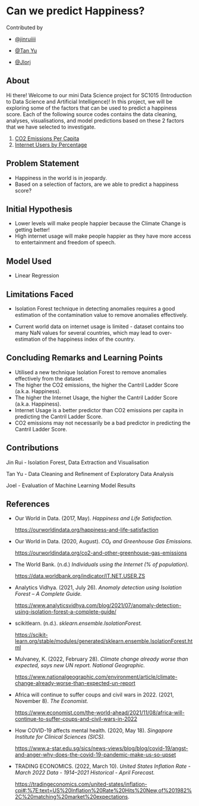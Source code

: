 # Can we predict Happiness?
Contributed by 

- [@jinruiiii](https://github.com/jinruiiii)

- [@Tan Yu](https://github.com/Tan-Yu)

- [@Jlorj](https://github.com/Jlorj)

## About
Hi there! Welcome to our mini Data Science project for SC1015 (Introduction to Data Science and Artificial Intelligence)!
In this project, we will be exploring some of the factors that can be used to predict a happiness score. 
Each of the following source codes contains the data cleaning, analyses, visualisations, and model predictions based on these 2 factors that we have selected to investigate.

1. [CO2 Emissions Per Capita](https://github.com/Jlorj/SC1015_MiniProject/blob/main/HappinessAndCO2.ipynb)
2. [Internet Users by Percentage](https://github.com/Jlorj/SC1015_MiniProject/blob/main/HappinessAndInternet.ipynb)

## Problem Statement
- Happiness in the world is in jeopardy.
- Based on a selection of factors, are we able to predict a happiness score?

## Initial Hypothesis
- Lower levels will make people happier because the Climate Change is getting better!
- High internet usage will make people happier as they have more access to entertainment and freedom of speech.

## Model Used
- Linear Regression

## Limitations Faced 
- Isolation Forest technique in detecting anomalies requires a good estimation of the contamination value to remove anomalies effectively. 

- Current world data on internet usage is limited - dataset contains too many NaN values for several countries, which may lead to over-estimation of the happiness index of the country.

## Concluding Remarks and Learning Points
- Utilised a new technique Isolation Forest to remove anomalies effectively from the dataset.
- The higher the CO2 emissions, the higher the Cantril Ladder Score (a.k.a. Happiness).
- The higher the Internet Usage, the higher the Cantril Ladder Score (a.k.a. Happiness).
- Internet Usage is a better predictor than CO2 emissions per capita in predicting the Cantril Ladder Score.
- CO2 emissions may not necessarily be a bad predictor in predicting the Cantril Ladder Score.

## Contributions
Jin Rui - Isolation Forest, Data Extraction and Visualisation

Tan Yu  - Data Cleaning and Refinement of Exploratory Data Analysis

Joel    - Evaluation of Machine Learning Model Results 

## References
- Our World in Data. (2017, May). *Happiness and Life Satisfaction.*

   https://ourworldindata.org/happiness-and-life-satisfaction
   
- Our World in Data. (2020, August). *CO₂ and Greenhouse Gas Emissions.*

   https://ourworldindata.org/co2-and-other-greenhouse-gas-emissions

- The World Bank. (n.d.) *Individuals using the Internet (% of population).*

   https://data.worldbank.org/indicator/IT.NET.USER.ZS
- Analytics Vidhya. (2021, July 26). *Anomaly detection using Isolation Forest – A Complete Guide.*

   https://www.analyticsvidhya.com/blog/2021/07/anomaly-detection-using-isolation-forest-a-complete-guide/
- scikitlearn. (n.d.). *sklearn.ensemble.IsolationForest.* 

   https://scikit-learn.org/stable/modules/generated/sklearn.ensemble.IsolationForest.html
- Mulvaney, K. (2022, February 28). *Climate change already worse than expected, says new UN report. National Geographic.*

   https://www.nationalgeographic.com/environment/article/climate-change-already-worse-than-expected-un-report
- Africa will continue to suffer coups and civil wars in 2022. (2021, November 8). *The Economist.* 

   https://www.economist.com/the-world-ahead/2021/11/08/africa-will-continue-to-suffer-coups-and-civil-wars-in-2022
- How COVID-19 affects mental health. (2020, May 18). *Singapore Institute for Clinical Sciences (SICS).*

   https://www.a-star.edu.sg/sics/news-views/blog/blog/covid-19/angst-and-anger-why-does-the-covid-19-pandemic-make-us-so-upset
- TRADING ECONOMICS. (2022, March 10). *United States Inflation Rate - March 2022 Data - 1914–2021 Historical - April Forecast.*

   https://tradingeconomics.com/united-states/inflation-cpi#:%7E:text=US%20Inflation%20Rate%20Hits%20New,of%201982%2C%20matching%20market%20expectations.


